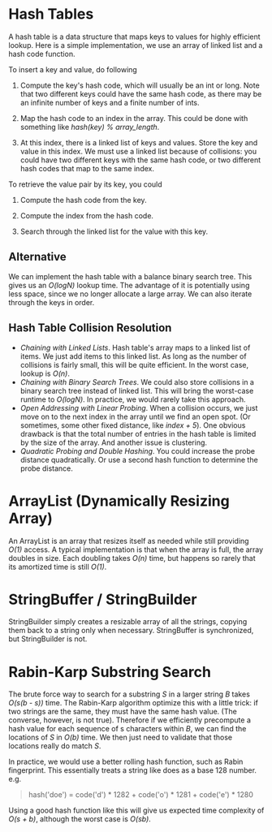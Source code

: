 # Hash Tables
A hash table is a data structure that maps keys to values for highly efficient lookup. Here is a simple implementation, we use an array of linked list and a hash code function.

To insert a key and value, do following

1. Compute the key's hash code, which will usually be an int or long. Note that two different keys could have the same hash code, as there may be an infinite number of keys and a finite number of ints.

2. Map the hash code to an index in the array. This could be done with something like *hash(key) % array_length*.

3. At this index, there is a linked list of keys and values. Store the key and value in this index. We must use a linked list because of collisions: you could have two different keys with the same hash code, or two different hash codes that map to the same index.

To retrieve the value pair by its key, you could

1. Compute the hash code from the key.

2. Compute the index from the hash code.

3. Search through the linked list for the value with this key.


## Alternative
We can implement the hash table with a balance binary search tree. This gives us an *O(logN)* lookup time. The advantage of it is potentially using less space, since we no longer allocate a large array. We can also iterate through the keys in order.


## Hash Table Collision Resolution
- *Chaining with Linked Lists*. Hash table's array maps to a linked list of items. We just add items to this linked list. As long as the number of collisions is fairly small, this will be quite efficient. In the worst case, lookup is *O(n)*.
- *Chaining with Binary Search Trees*. We could also store collisions in a binary search tree instead of linked list. This will bring the worst-case runtime to *O(logN)*. In practice, we would rarely take this approach.
- *Open Addressing with Linear Probing*. When a collision occurs, we just move on to the next index in the array until we find an open spot. (Or sometimes, some other fixed distance, like *index + 5*). One obvious drawback is that the total number of entries in the hash table is limited by the size of the array. And another issue is clustering.
- *Quadratic Probing and Double Hashing*. You could increase the probe distance quadratically. Or use a second hash function to determine the probe distance.


# ArrayList (Dynamically Resizing Array)
An ArrayList is an array that resizes itself as needed while still providing *O(1)* access. A typical implementation is that when the array is full, the array doubles in size. Each doubling takes *O(n)* time, but happens so rarely that its amortized time is still *O(1)*.


# StringBuffer / StringBuilder
StringBuilder simply creates a resizable array of all the strings, copying them back to a string only when necessary. StringBuffer is synchronized, but StringBuilder is not.

# Rabin-Karp Substring Search
The brute force way to search for a substring *S* in a larger string *B* takes *O(s(b - s))* time. The Rabin-Karp algorithm optimize this with a little trick: if two strings are the same, they must have the same hash value. (The converse, however, is not true). Therefore if we efficiently precompute a hash value for each sequence of s characters within *B*, we can find the locations of *S* in *O(b)* time. We then just need to validate that those locations really do match *S*.

In practice, we would use a better rolling hash function, such as Rabin fingerprint. This essentially treats a string like does as a base 128 number. e.g.
> hash('doe') = code('d') * 1282 + code('o') * 1281 + code('e') * 1280

Using a good hash function like this will give us expected time complexity of *O(s + b)*, although the worst case is *O(sb)*.
